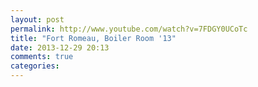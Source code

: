 ```yaml
---
layout: post
permalink: http://www.youtube.com/watch?v=7FDGY0UCoTc
title: "Fort Romeau, Boiler Room '13"
date: 2013-12-29 20:13
comments: true
categories: 
---
```

